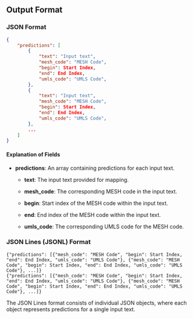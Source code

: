 ## Output Format

### JSON Format

```json
{
    "predictions": [
        {
            "text": "Input text",
            "mesh_code": "MESH Code",
            "begin": Start Index,
            "end": End Index,
            "umls_code": "UMLS Code",
        },
        {
            "text": "Input text",
            "mesh_code": "MESH Code",
            "begin": Start Index,
            "end": End Index,
            "umls_code": "UMLS Code",
        },
        ...
    ]
}

```

#### Explanation of Fields

- **predictions**: An array containing predictions for each input text.

  - **text**: The input text provided for mapping.

  - **mesh_code**: The corresponding MESH code in the input text.

  - **begin**: Start index of the MESH code within the input text.

  - **end**: End index of the MESH code within the input text.

  - **umls_code**: The corresponding UMLS code for the MESH code.


### JSON Lines (JSONL) Format

```
{"predictions": [{"mesh_code": "MESH Code", "begin": Start Index, "end": End Index, "umls_code": "UMLS Code"}, {"mesh_code": "MESH Code", "begin": Start Index, "end": End Index, "umls_code": "UMLS Code"}, ...]}
{"predictions": [{"mesh_code": "MESH Code", "begin": Start Index, "end": End Index, "umls_code": "UMLS Code"}, {"mesh_code": "MESH Code", "begin": Start Index, "end": End Index, "umls_code": "UMLS Code"}, ...]}
```

The JSON Lines format consists of individual JSON objects, where each object represents predictions for a single input text.